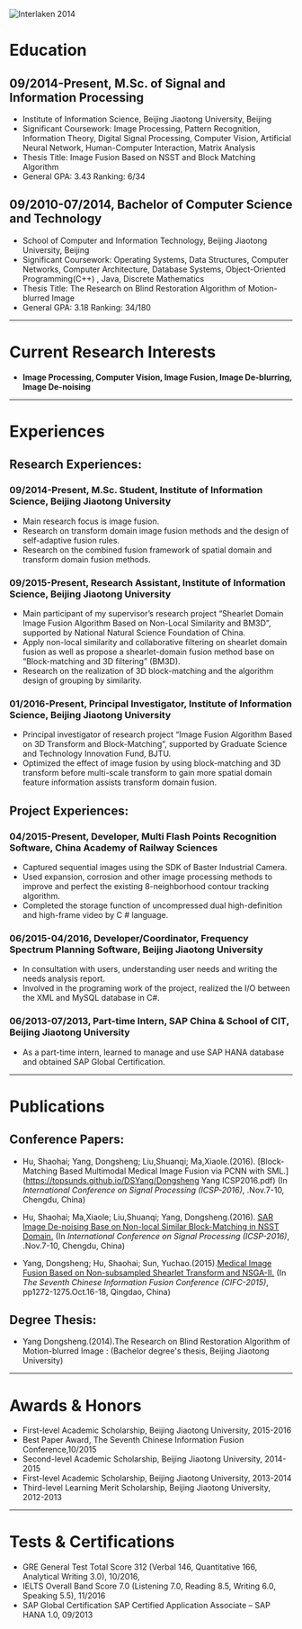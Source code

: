 
![Interlaken 2014](https://topsunds.github.io/DSYang/me.jpg)

# **Education**
## **09/2014-Present, M.Sc. of Signal and Information Processing**
* Institute of Information Science, Beijing Jiaotong University, Beijing  
* Significant Coursework: Image Processing, Pattern Recognition, Information Theory, Digital Signal Processing, Computer Vision, Artificial Neural Network, Human-Computer Interaction, Matrix Analysis 
* Thesis Title: Image Fusion Based on NSST and Block Matching Algorithm
* General GPA: 3.43   Ranking: 6/34

## **09/2010-07/2014, Bachelor of Computer Science and Technology**
* School of Computer and Information Technology, Beijing Jiaotong University, Beijing
* Significant Coursework: Operating Systems, Data Structures, Computer Networks, Computer Architecture, Database Systems, Object-Oriented Programming(C++) , Java, Discrete Mathematics
* Thesis Title: The Research on Blind Restoration Algorithm of Motion-blurred Image 
* General GPA: 3.18   Ranking: 34/180

***

# **Current Research Interests**
* **Image Processing, Computer Vision, Image Fusion, Image De-blurring, Image De-noising**

***

# **Experiences**
## **Research Experiences:**
### 09/2014-Present, M.Sc. Student, Institute of Information Science, Beijing Jiaotong University
  - Main research focus is image fusion.
  - Research on transform domain image fusion methods and the design of self-adaptive fusion rules.
  - Research on the combined fusion framework of spatial domain and transform domain fusion methods.

### 09/2015-Present, Research Assistant, Institute of Information Science, Beijing Jiaotong University
  - Main participant of my supervisor’s research project “Shearlet Domain Image Fusion Algorithm Based on Non-Local Similarity and BM3D”, supported by National Natural Science Foundation of China.  
  - Apply non-local similarity and collaborative filtering on shearlet domain fusion as well as propose a shearlet-domain fusion method base on “Block-matching and 3D filtering” (BM3D).
  - Research on the realization of 3D block-matching and the algorithm design of grouping by similarity.

### 01/2016-Present, Principal Investigator, Institute of Information Science, Beijing Jiaotong University
  - Principal investigator of research project “Image Fusion Algorithm Based on 3D Transform and Block-Matching”, supported by Graduate Science and Technology Innovation Fund, BJTU.
  - Optimized the effect of image fusion by using block-matching and 3D transform before multi-scale transform to gain more spatial domain feature information assists transform domain fusion.

## **Project Experiences:**
### 04/2015-Present, Developer, Multi Flash Points Recognition Software, China Academy of Railway Sciences
  - Captured sequential images using the SDK of Baster Industrial Camera.
  - Used expansion, corrosion and other image processing methods to improve and perfect the existing 8-neighborhood contour tracking algorithm.
  - Completed the storage function of uncompressed dual high-definition and high-frame video by C # language.

### 06/2015-04/2016, Developer/Coordinator, Frequency Spectrum Planning Software, Beijing Jiaotong University
  - In consultation with users, understanding user needs and writing the needs analysis report.
  - Involved in the programing work of the project, realized the I/O between the XML and MySQL database in C#.

### 06/2013-07/2013, Part-time Intern, SAP China & School of CIT, Beijing Jiaotong University
  - As a part-time intern, learned to manage and use SAP HANA database and obtained SAP Global Certification.

***

# **Publications**
## Conference Papers:
* Hu, Shaohai; Yang, Dongsheng; Liu,Shuanqi; Ma,Xiaole.(2016). [Block-Matching Based Multimodal Medical Image Fusion via PCNN with SML.](https://topsunds.github.io/DSYang/Dongsheng Yang ICSP2016.pdf) (In _International Conference on Signal Processing (ICSP-2016)_, .Nov.7-10, Chengdu, China)

* Hu, Shaohai; Ma,Xiaole; Liu,Shuanqi; Yang, Dongsheng.(2016). [SAR Image De-noising Base on Non-local Similar Block-Matching in NSST Domain.](https://topsunds.github.io/DSYang/ICSP2016_De-noising.pdf) (In _International Conference on Signal Processing (ICSP-2016)_, .Nov.7-10, Chengdu, China)

* Yang, Dongsheng; Hu, Shaohai; Sun, Yuchao.(2015).[Medical Image Fusion Based on Non-subsampled Shearlet Transform and NSGA-II.](https://topsunds.github.io/DSYang/CIFC2015_YangDongsheng.pdf) (In _The Seventh Chinese Information Fusion Conference (CIFC-2015)_, pp1272-1275.Oct.16-18, Qingdao, China)

## Degree Thesis:
* Yang Dongsheng.(2014).The Research on Blind Restoration Algorithm of Motion-blurred Image : (Bachelor degree's thesis, Beijing Jiaotong University)

***

# **Awards & Honors**
* First-level Academic Scholarship, Beijing Jiaotong University, 2015-2016
* Best Paper Award, The Seventh Chinese Information Fusion Conference,10/2015
* Second-level Academic Scholarship, Beijing Jiaotong University, 2014-2015
* First-level Academic Scholarship, Beijing Jiaotong University, 2013-2014
* Third-level Learning Merit Scholarship, Beijing Jiaotong University, 2012-2013

***

# **Tests & Certifications**
* GRE General Test Total Score 312 (Verbal 146, Quantitative 166, Analytical Writing 3.0), 10/2016,
* IELTS Overall Band Score 7.0 (Listening 7.0, Reading 8.5, Writing 6.0, Speaking 5.5), 11/2016
* SAP Global Certification SAP Certified Application Associate – SAP HANA 1.0, 09/2013
